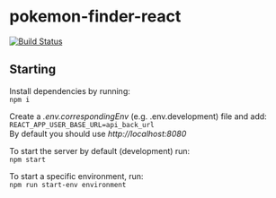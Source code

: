 # pokemon-finder-react

[![Build Status](https://circleci.com/gh/raparicio6/pokemon-finder-react.svg?style=shield)](https://circleci.com/gh/raparicio6/pokemon-finder-react)

## Starting

Install dependencies by running:  
`npm i`

Create a *.env.correspondingEnv* (e.g. .env.development) file and add:  
`REACT_APP_USER_BASE_URL=api_back_url`  
By default you should use *http://localhost:8080*

To start the server by default (development) run:  
`npm start`

To start a specific environment, run:  
`npm run start-env environment`
